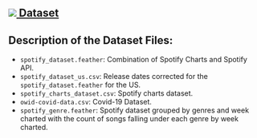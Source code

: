 ## <a href="https://drive.google.com/drive/folders/1E07Y066qH61iEbtJkKDMp4b7blSVekWI?usp=sharing"><img src="https://img.icons8.com/windows/32/000000/download-from-cloud.png"/> Dataset</a>
 
## Description of the Dataset Files:

* `spotify_dataset.feather`: Combination of Spotify Charts and Spotify API.
* `spotify_dataset_us.csv`:  Release dates corrected for the `spotify_dataset.feather` for the US.
* `spotify_charts_dataset.csv`: Spotify charts dataset.
* `owid-covid-data.csv`: Covid-19 Dataset.
* `spotify_genre.feather`: Spotify dataset grouped by genres and week charted with the count of songs falling under each genre by week charted.

